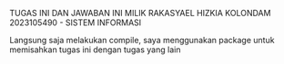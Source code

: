 TUGAS INI DAN JAWABAN INI MILIK
RAKASYAEL HIZKIA KOLONDAM
2023105490 - SISTEM INFORMASI

Langsung saja melakukan compile, saya menggunakan package untuk memisahkan tugas ini dengan tugas yang lain
